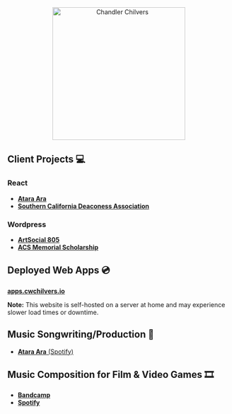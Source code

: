 <div align="center">
    <img width="300px" height="auto" src="https://github.com/cwchilvers/cwchilvers/assets/59628271/cbc17b35-4f66-47bd-ad86-6d70010ac28a" alt="Chandler Chilvers">
</div>

## Client Projects 💻
### React
* [**Atara Ara**](https://atara-ara.com)
* [**Southern California Deaconess Association**](https://socaldeaconess.com)
### Wordpress
* [**ArtSocial 805**](https://www.artsocial805.com/)
* [**ACS Memorial Scholarship**](https://www.acsmemorialscholarship.org/)

## Deployed Web Apps 💿
[**apps.cwchilvers.io**](https://apps.cwchilvers.io/)

**Note:** This website is self-hosted on a server at home and may experience slower load times or downtime.

## Music Songwriting/Production 🎵
* [**Atara Ara** (Spotify)](https://open.spotify.com/artist/14OyPLu62THKH6fGLtjowq?si=aTJleoNuSNWcyskdHsbveA)

## Music Composition for Film & Video Games 🎞️
* [**Bandcamp**](https://chandlerchilvers.bandcamp.com/)
* [**Spotify**](https://open.spotify.com/artist/2zJLWFiuRk5DiGCOugl1mQ?si=19xZArbdTIWFqRqYk1whmQ)
